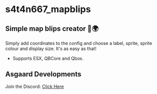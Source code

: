 # s4t4n667_mapblips
## Simple map blips creator 📍🌍

Simply add coordinates to the config and choose a label, sprite, sprite colour and display size. It's as easy as that!

- Supports ESX, QBCore and Qbox.

## Asgaard Developments
Join the Discord: [Click Here](https://discord.gg/eFsB5ZFxeq)